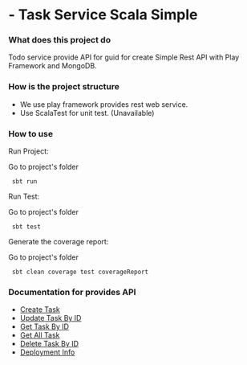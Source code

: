 # - Task Service Scala Simple

### What does this project do
Todo service provide API for guid for create Simple Rest API with Play Framework and MongoDB.

### How is the project structure
- We use play framework provides rest web service.
- Use ScalaTest for unit test. (Unavailable)


### How to use

Run Project:

Go to project's folder
```
 sbt run
```

Run Test:

Go to project's folder
```
 sbt test
```

Generate the coverage report:

Go to project's folder
```
 sbt clean coverage test coverageReport
```
### Documentation for provides API
- [Create Task](docs/Task/create_task.md)
- [Update Task By ID](docs/Task/update_task_by_id.md)
- [Get Task By ID](docs/Task/get_one_task.md)
- [Get All Task](docs/Task/get_all_task.md)
- [Delete Task By ID](docs/Task/delete_task.md)
- [Deployment Info](docs/DEPLOYMENT.md)
